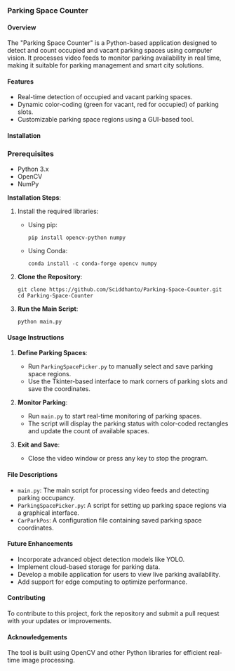 ### Parking Space Counter 

#### Overview
The "Parking Space Counter" is a Python-based application designed to detect and count occupied and vacant parking spaces using computer vision. It processes video feeds to monitor parking availability in real time, making it suitable for parking management and smart city solutions.

#### Features
- Real-time detection of occupied and vacant parking spaces.
- Dynamic color-coding (green for vacant, red for occupied) of parking slots.
- Customizable parking space regions using a GUI-based tool.

#### Installation

### Prerequisites
- Python 3.x
- OpenCV
- NumPy

**Installation Steps**:
1. Install the required libraries:
   - Using pip:
     ```
     pip install opencv-python numpy
     ```
   - Using Conda:
     ```
     conda install -c conda-forge opencv numpy
     ```

2. **Clone the Repository**:
   ```
   git clone https://github.com/Sciddhanto/Parking-Space-Counter.git
   cd Parking-Space-Counter
   ```

3. **Run the Main Script**:
   ```
   python main.py
   ```

#### Usage Instructions
1. **Define Parking Spaces**:
   - Run `ParkingSpacePicker.py` to manually select and save parking space regions.
   - Use the Tkinter-based interface to mark corners of parking slots and save the coordinates.

2. **Monitor Parking**:
   - Run `main.py` to start real-time monitoring of parking spaces.
   - The script will display the parking status with color-coded rectangles and update the count of available spaces.

3. **Exit and Save**:
   - Close the video window or press any key to stop the program.

#### File Descriptions
- `main.py`: The main script for processing video feeds and detecting parking occupancy.
- `ParkingSpacePicker.py`: A script for setting up parking space regions via a graphical interface.
- `CarParkPos`: A configuration file containing saved parking space coordinates.

#### Future Enhancements
- Incorporate advanced object detection models like YOLO.
- Implement cloud-based storage for parking data.
- Develop a mobile application for users to view live parking availability.
- Add support for edge computing to optimize performance.

#### Contributing
To contribute to this project, fork the repository and submit a pull request with your updates or improvements.

#### Acknowledgements
The tool is built using OpenCV and other Python libraries for efficient real-time image processing.
